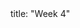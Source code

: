 <frontmatter>
title: "Week 4"
</frontmatter>

<panel header=":trophy: Outcomes" ctrl-lvl="1" popup-url="{{baseUrl}}/schedule/week4/outcomes.html" expanded no-close>
  <include src="outcomes.md#main" />
</panel>


<panel header=":clipboard: Todo" ctrl-lvl="1" no-close>
  <include src="todo.md" />
</panel>

<panel header=":raising_hand: Tutorial 4" ctrl-lvl="1" no-close>
  <include src="tutorial.md" />
</panel>

<panel header=":loudspeaker: Lecture 4" ctrl-lvl="1" no-close>
  <include src="lecture.md" />
</panel>
